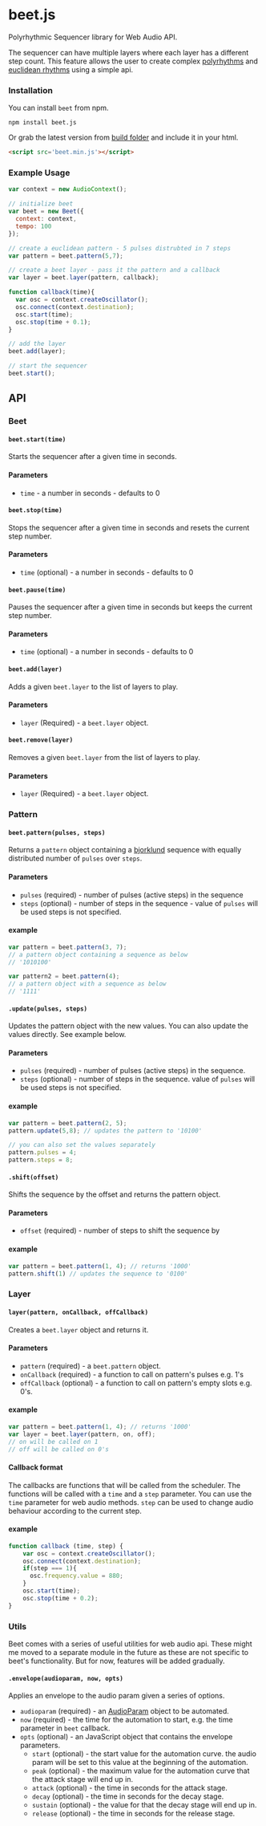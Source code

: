 # beet.js
Polyrhythmic Sequencer library for Web Audio API.

The sequencer can have multiple layers where each layer has a different step count. This feature allows the user to create complex [polyrhythms](https://en.wikipedia.org/?title=Polyrhythm) and [euclidean rhythms](http://cgm.cs.mcgill.ca/~godfried/publications/banff.pdf) using a simple api.
### Installation
You can install `beet` from npm.
````
npm install beet.js
````
Or grab the latest version from [build folder](https://github.com/zya/beet.js/tree/master/build) and include it in your html.
````html
<script src='beet.min.js'></script>
````
### Example Usage
````js
var context = new AudioContext();

// initialize beet
var beet = new Beet({
  context: context,
  tempo: 100
});

// create a euclidean pattern - 5 pulses distrubted in 7 steps
var pattern = beet.pattern(5,7);

// create a beet layer - pass it the pattern and a callback
var layer = beet.layer(pattern, callback);

function callback(time){
  var osc = context.createOscillator();
  osc.connect(context.destination);
  osc.start(time);
  osc.stop(time + 0.1);
}

// add the layer
beet.add(layer);

// start the sequencer
beet.start();
````
## API

### Beet
#### `beet.start(time)`

Starts the sequencer after a given time in seconds.

#### Parameters
* `time` - a number in seconds - defaults to 0

#### `beet.stop(time)`

Stops the sequencer after a given time in seconds and resets the current step number.

#### Parameters
* `time` (optional) - a number in seconds - defaults to 0

#### `beet.pause(time)`

Pauses the sequencer after a given time in seconds but keeps the current step number.

#### Parameters
* `time` (optional) - a number in seconds - defaults to 0

#### `beet.add(layer)`

Adds a given `beet.layer` to the list of layers to play.

#### Parameters
* `layer` (Required) - a `beet.layer` object.

#### `beet.remove(layer)`

Removes a given `beet.layer` from the list of layers to play.

#### Parameters
* `layer` (Required) - a `beet.layer` object.

### Pattern
#### `beet.pattern(pulses, steps)`
Returns a `pattern` object containing a [bjorklund](https://github.com/zya/bjorklund) sequence with equally distributed number of `pulses` over `steps`.

#### Parameters
* `pulses` (required) - number of pulses (active steps) in the sequence
* `steps` (optional) - number of steps in the sequence - value of `pulses` will be used steps is not specified.

#### example
````js
var pattern = beet.pattern(3, 7);
// a pattern object containing a sequence as below
// '1010100'

var pattern2 = beet.pattern(4);
// a pattern object with a sequence as below
// '1111'
````

#### `.update(pulses, steps)`
Updates the pattern object with the new values. You can also update the values directly. See example below.

#### Parameters
* `pulses` (required) - number of pulses (active steps) in the sequence.
* `steps` (optional) - number of steps in the sequence. value of `pulses` will be used steps is not specified.

#### example
````js
var pattern = beet.pattern(2, 5);
pattern.update(5,8); // updates the pattern to '10100'

// you can also set the values separately
pattern.pulses = 4;
pattern.steps = 8;
````

#### `.shift(offset)`
Shifts the sequence by the offset and returns the pattern object.

#### Parameters
* `offset` (required) - number of steps to shift the sequence by

#### example
````js
var pattern = beet.pattern(1, 4); // returns '1000'
pattern.shift(1) // updates the sequence to '0100'
````

### Layer
#### `layer(pattern, onCallback, offCallback)`
Creates a `beet.layer` object and returns it.

#### Parameters
* `pattern` (required) - a `beet.pattern` object.
* `onCallback` (required) - a function to call on pattern's pulses e.g. 1's
* `offCallback` (optional) - a function to call on pattern's empty slots e.g. 0's.

#### example
````js
var pattern = beet.pattern(1, 4); // returns '1000'
var layer = beet.layer(pattern, on, off); 
// on will be called on 1
// off will be called on 0's
````
#### Callback format
The callbacks are functions that will be called from the scheduler.
The functions will be called with a `time` and a `step` parameter.
You can use the `time` parameter for web audio methods. `step` can be used to change audio behaviour according to the current step.

#### example
````js
function callback (time, step) {
    var osc = context.createOscillator();
    osc.connect(context.destination);
    if(step === 1){
      osc.frequency.value = 880;
    }
    osc.start(time);
    osc.stop(time + 0.2);
}
````

### Utils
Beet comes with a series of useful utilities for web audio api. These might me moved to a separate module in the future as these are not specific to beet's functionality. But for now, features will be added gradually.

#### `.envelope(audioparam, now, opts)`
Applies an envelope to the audio param given a series of options.
* `audioparam` (required) -  an [AudioParam](https://developer.mozilla.org/en-US/docs/Web/API/AudioParam) object to be automated.
* `now` (required) - the time for the automation to start, e.g. the time parameter in `beet` callback.
* `opts` (optional) - an JavaScript object that contains the envelope parameters.
  * `start` (optional) - the start value for the automation curve. the audio param will be set to this value at the beginning of the automation.
  * `peak` (optional) - the maximum value for the automation curve that the attack stage will end up in.
  * `attack` (optional) - the time in seconds for the attack stage.
  * `decay` (optional) - the time in seconds for the decay stage.
  * `sustain` (optional) - the value for that the decay stage will end up in.
  * `release` (optional) - the time in seconds for the release stage.
